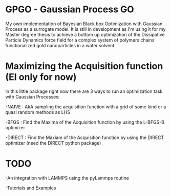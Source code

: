 # GPGO - Gaussian Process GO

My own implementation of Bayesian Black box Optimization with Gaussian Process as a surrogate model.
It is still in development as I'm using it for my Master degree thesis to achieve a bottom up optimization of the Dissipative
Particle Dynamics force field for a complex system of polymers chains functionalized gold nanoparticles in a water solvent. 

# Maximizing the Acquisition function (EI only for now)
In this little package right now there are 3 ways to run an optimization task with Gaussian Processes:

-NAIVE : AkA sampling the acquisition function with a grid of some kind or a quasi random methods as LHS

-BFGS : Find the Maxima of the Acquisition function by using the L-BFGS-B optimizer

-DIRECT : Find the Maxiam of the Acquisition function by using the DIRECT optimizer (need the DIRECT python package)

# TODO

-An integration with LAMMPS using the pyLammps routine

-Tutorials and Examples




